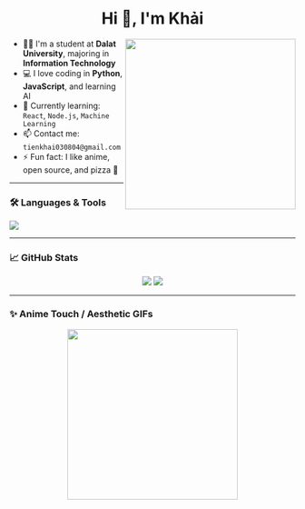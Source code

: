 <h1 align="center">Hi 👋, I'm Khải</h1>

<img align="right" src="https://i.pinimg.com/originals/81/5d/89/815d897ff8d3b52d5f7ab0075be1c479.gif" width="300" />

- 👨‍🎓 I'm a student at **Dalat University**, majoring in **Information Technology**
- 💻 I love coding in **Python**, **JavaScript**, and learning AI
- 🌱 Currently learning: `React`, `Node.js`, `Machine Learning`
- 📫 Contact me: `tienkhai030804@gmail.com`
- ⚡ Fun fact: I like anime, open source, and pizza 🍕

---

### 🛠️ Languages & Tools

<p align="left">
  <img src="https://skillicons.dev/icons?i=js,py,java,html,css,nodejs,react,git,github,vscode" />
</p>

---

### 📈 GitHub Stats

<p align="center">
  <img src="https://github-readme-stats.vercel.app/api?username=tienkhai030804&show_icons=true&theme=tokyonight" />
  <img src="https://github-readme-stats.vercel.app/api/top-langs/?username=tienkhai030804&layout=compact&theme=tokyonight" />
</p>

---

### ✨ Anime Touch / Aesthetic GIFs

<p align="center">
  <img src="https://media.giphy.com/media/l0MYt5jPR6QX5pnqM/giphy.gif" width="300"/>
</p>
